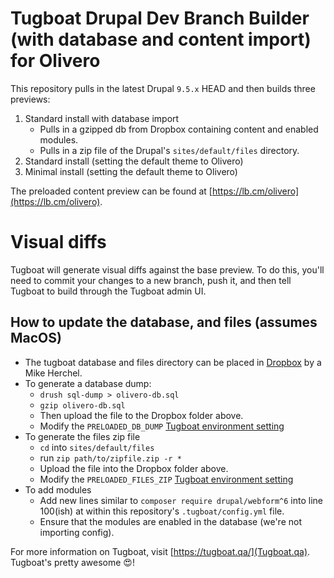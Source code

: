 
# Tugboat Drupal Dev Branch Builder (with database and content import) for Olivero

This repository pulls in the latest Drupal `9.5.x` HEAD and then builds three previews:

1. Standard install with database import
   - Pulls  in a gzipped db from Dropbox containing content and enabled modules.
   - Pulls in a zip file of the Drupal's `sites/default/files` directory.
2. Standard install (setting the default theme to Olivero)
3. Minimal install (setting the default theme to Olivero)

The preloaded content preview can be found at [https://lb.cm/olivero](https://lb.cm/olivero).

# Visual diffs

Tugboat will generate visual diffs against the base preview. To do this, you'll need to commit your changes to a new branch, push it, and then tell Tugboat to build through the Tugboat admin UI.

## How to update the database, and files (assumes MacOS)

* The tugboat database and files directory can be placed in [Dropbox](https://www.dropbox.com/home/olivero) by a Mike Herchel.
* To generate a database dump:
  * `drush sql-dump > olivero-db.sql`
  * `gzip olivero-db.sql`
  * Then upload the file to the Dropbox folder above.
  * Modify the `PRELOADED_DB_DUMP` [Tugboat environment setting](https://docs.tugboat.qa/setting-up-services/how-to-set-up-services/custom-environment-variables/)
* To generate the files zip file
  * `cd` into `sites/default/files`
  * run `zip path/to/zipfile.zip -r *`
  * Upload the file into the Dropbox folder above.
  * Modify the `PRELOADED_FILES_ZIP` [Tugboat environment setting](https://docs.tugboat.qa/setting-up-services/how-to-set-up-services/custom-environment-variables/)
* To add modules
  * Add new lines similar to `composer require drupal/webform^6` into line 100(ish) at within this repository's `.tugboat/config.yml` file.
  * Ensure that the modules are enabled in the database (we're not importing config).

For more information on Tugboat, visit [https://tugboat.qa/](Tugboat.qa). Tugboat's pretty awesome 😍!
